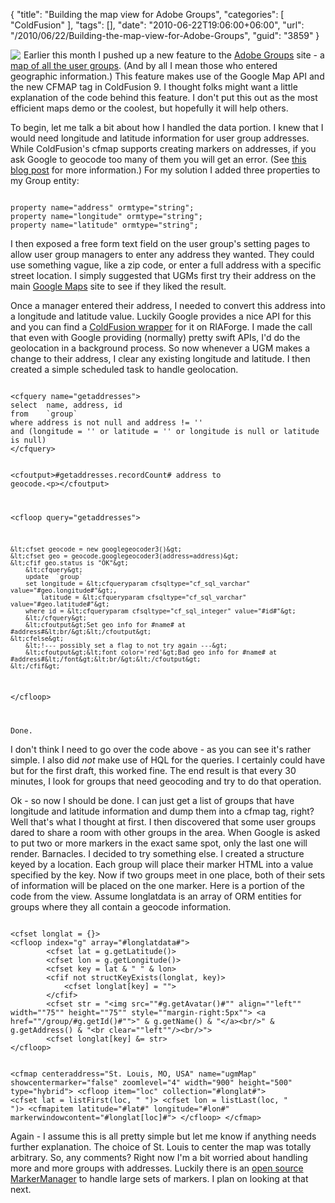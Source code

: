 {
	"title": "Building the map view for Adobe Groups",
	"categories": [
		"ColdFusion"
	],
	"tags": [],
	"date": "2010-06-22T19:06:00+06:00",
	"url": "/2010/06/22/Building-the-map-view-for-Adobe-Groups",
	"guid": "3859"
}

<img src="https://static.raymondcamden.com/images/cfjedi/aug-map-4.png" align="left" style="margin-right: 5px" /> Earlier this month I pushed up a new feature to the <a href="http://groups.adobe.com">Adobe Groups</a> site - a <a href="http://groups.adobe.com/index.cfm?event=page.maps">map of all the user groups</a>. (And by all I mean those who entered geographic information.) This feature makes use of the Google Map API and the new CFMAP tag in ColdFusion 9. I thought folks might want a little explanation of the code behind this feature. I don't put this out as the most efficient maps demo or the coolest, but hopefully it will help others. 

<p/>

To begin, let me talk a bit about how I handled the data portion. I knew that I would need longitude and latitude information for user group addresses. While ColdFusion's cfmap supports creating markers on addresses, if you ask Google to geocode too many of them you will get an error. (See <a href="http://www.raymondcamden.com/index.cfm/2009/12/15/Having-trouble-with-too-many-map-markers-and-CFMAP">this blog post</a> for more information.) For my solution I added three properties to my Group entity:
<br clear="left">
<!--more-->
<p/>

<code>
property name="address" ormtype="string";
property name="longitude" ormtype="string";
property name="latitude" ormtype="string";
</code>

<p/>

I then exposed a free form text field on the user group's setting pages to allow user group managers to enter any address they wanted. They could use something vague, like a zip code, or enter a full address with a specific street location. I simply suggested that UGMs first try their address on the main <a href="http://maps.google.com">Google Maps</a> site to see if they liked the result.

<p/>

Once a manager entered their address, I needed to convert this address into a longitude and latitude value. Luckily Google provides a nice API for this and you can find a <a href="http://googlegeocode.riaforge.org/">ColdFusion wrapper</a> for it on RIAForge. I made the call that even with Google providing (normally) pretty swift APIs, I'd do the geolocation in a background process. So now whenever a UGM makes a change to their address, I clear any existing longitude and latitude. I then created a simple scheduled task to handle geolocation.

<p/>

<code>
&lt;cfquery name="getaddresses"&gt;
select	name, address, id
from 	`group`
where address is not null and address != ''
and (longitude = '' or latitude = '' or longitude is null or latitude is null)
&lt;/cfquery&gt;

&lt;cfoutput&gt;#getaddresses.recordCount# address to geocode.&lt;p&gt;&lt;/cfoutput&gt;

&lt;cfloop query="getaddresses"&gt;

	&lt;cfset geocode = new googlegeocoder3()&gt;
	&lt;cfset geo = geocode.googlegeocoder3(address=address)&gt;
	&lt;cfif geo.status is "OK"&gt;
		&lt;cfquery&gt;
		update	`group`
		set	longitude = &lt;cfqueryparam cfsqltype="cf_sql_varchar" value="#geo.longitude#"&gt;,
			latitude = &lt;cfqueryparam cfsqltype="cf_sql_varchar" value="#geo.latitude#"&gt;
		where id = &lt;cfqueryparam cfsqltype="cf_sql_integer" value="#id#"&gt;
		&lt;/cfquery&gt;
		&lt;cfoutput&gt;Set geo info for #name# at #address#&lt;br/&gt;&lt;/cfoutput&gt;
	&lt;cfelse&gt;
		&lt;!--- possibly set a flag to not try again ---&gt;
		&lt;cfoutput&gt;&lt;font color='red'&gt;Bad geo info for #name# at #address#&lt;/font&gt;&lt;br/&gt;&lt;/cfoutput&gt;
	&lt;/cfif&gt;

&lt;/cfloop&gt;

Done.
</code>

<p/>

I don't think I need to go over the code above - as you can see it's rather simple. I also did <i>not</i> make use of HQL for the queries. I certainly could have but for the first draft, this worked fine. The end result is that every 30 minutes, I look for groups that need geocoding and try to do that operation.

<p/>

Ok - so now I should be done. I can just get a list of groups that have longitude and latitude information and dump them into a cfmap tag, right? Well that's what I thought at first. I then discovered that some user groups dared to share a room with other groups in the area. When Google is asked to put two or more markers in the exact same spot, only the last one will render. Barnacles. I decided to try something else. I created a structure keyed by a location. Each group will place their marker HTML into a value specified by the key. Now if two groups meet in one place, both of their sets of information will be placed on the one marker. Here is a portion of the code from the view. Assume longlatdata is an array of ORM entities for groups where they all contain a geocode information.

<p/>

<code>
&lt;cfset longlat = {}&gt;
&lt;cfloop index="g" array="#longlatdata#"&gt;
		&lt;cfset lat = g.getLatitude()&gt;
		&lt;cfset lon = g.getLongitude()&gt;
		&lt;cfset key = lat & " " & lon&gt;
		&lt;cfif not structKeyExists(longlat, key)&gt;
			&lt;cfset longlat[key] = ""&gt;
		&lt;/cfif&gt;
		&lt;cfset str = "&lt;img src=""#g.getAvatar()#"" align=""left"" width=""75"" height=""75"" style=""margin-right:5px""&gt; &lt;a href=""/group/#g.getId()#""&gt;" & g.getName() & "&lt;/a&gt;&lt;br/&gt;" & g.getAddress() & "&lt;br clear=""left""/&gt;&lt;br/&gt;"&gt;
		&lt;cfset longlat[key] &= str&gt;
&lt;/cfloop&gt;

&lt;cfmap centeraddress="St. Louis, MO, USA" name="ugmMap" showcentermarker="false" zoomlevel="4" width="900" height="500" type="hybrid"&gt;
	&lt;cfloop item="loc" collection="#longlat#"&gt;
		&lt;cfset lat = listFirst(loc, " ")&gt;
		&lt;cfset lon = listLast(loc, " ")&gt;
		&lt;cfmapitem latitude="#lat#" longitude="#lon#" markerwindowcontent="#longlat[loc]#"&gt;
	&lt;/cfloop&gt;
&lt;/cfmap&gt;
</code>

<p/>

Again - I assume this is all pretty simple but let me know if anything needs further explanation. The choice of St. Louis to center the map was totally arbitrary. So, any comments? Right now I'm a bit worried about handling more and more groups with addresses. Luckily there is an <a href="http://code.google.com/p/gmaps-utility-library-dev/">open source MarkerManager</a> to handle large sets of markers. I plan on looking at that next.